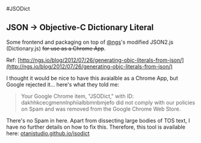 #JSODict

## JSON &rarr; Objective-C Dictionary Literal

Some frontend and packaging on top of [@ngs](http://twitter.com/ngs)'s modified JSON2.js (Dictionary.js) ~~for use as a Chrome App~~.

Ref: [http://ngs.io/blog/2012/07/26/generating-objc-literals-from-json/](http://ngs.io/blog/2012/07/26/generating-objc-literals-from-json/)

I thought it would be nice to have this avaialble as a Chrome App, but Google rejected it... here's what they told me:

>Your Google Chrome item, "JSODict," with ID: dakhhkcecgmennlnphiialbbmnbmjefo did not comply with our policies on Spam and was removed from the Google Chrome Web Store.

There's no Spam in here. Apart from dissecting large bodies of TOS text, I have no further details on how to fix this. Therefore, this tool is available here: [otanistudio.github.io/jsodict](http://otanistudio.github.io/jsodict)
